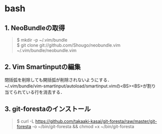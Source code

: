 # bash

## 1. NeoBundleの取得
> $ mkdir -p ~/.vim/bundle  
> $ git clone git://github.com/Shougo/neobundle.vim ~/.vim/bundle/neobundle.vim  


## 2. Vim Smartinputの編集
閉括弧を削除しても開括弧が削除されないようにする．  
~/.vim/bundle/vim-smartinput/autoload/smartinput.vimの&lt;BS&gt;&lt;BS&gt;が割り当てられている行を消去する．  


## 3. git-forestaのインストール
> $ curl -L https://github.com/takaaki-kasai/git-foresta/raw/master/git-foresta -o ~/bin/git-foresta && chmod +x ~/bin/git-foresta  

